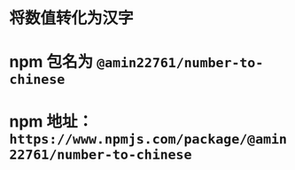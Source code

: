 # 将数值转化为汉字
# npm 包名为 `@amin22761/number-to-chinese`
# npm 地址：`https://www.npmjs.com/package/@amin22761/number-to-chinese`
